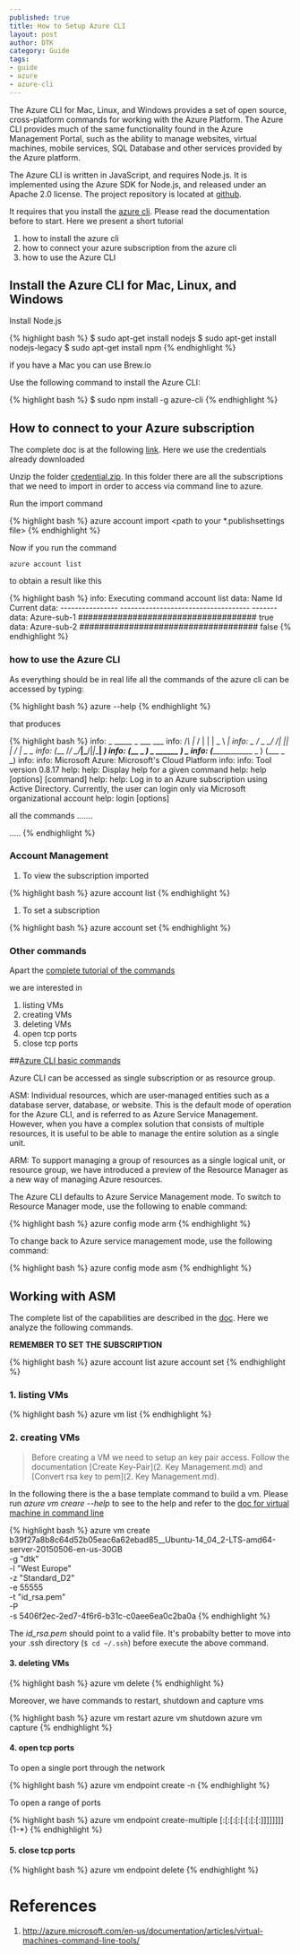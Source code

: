 ```yaml
---
published: true
title: How to Setup Azure CLI
layout: post
author: DTK
category: Guide
tags:
- guide
- azure
- azure-cli
---
```



The Azure CLI for Mac, Linux, and Windows provides a set of open source, cross-platform commands for working with the Azure Platform. The Azure CLI provides much of the same functionality found in the Azure Management Portal, such as the ability to manage websites, virtual machines, mobile services, SQL Database and other services provided by the Azure platform.

The Azure CLI is written in JavaScript, and requires Node.js. It is implemented using the Azure SDK for Node.js, and released under an Apache 2.0 license. The project repository is located at [github](https://github.com/WindowsAzure/azure-sdk-tools-xplat).

It requires that you install the [azure cli](http://azure.microsoft.com/en-us/documentation/articles/xplat-cli/). Please read the documentation before to start. Here we present a short tutorial

1.	how to install the azure cli
2.	how to connect your azure subscription from the azure cli
3.	how to use the Azure CLI

Install the Azure CLI for Mac, Linux, and Windows
-------------------------------------------------

Install Node.js

{% highlight bash %}
$ sudo apt-get install nodejs
$ sudo apt-get install nodejs-legacy
$ sudo apt-get install npm
{% endhighlight %}

if you have a Mac you can use Brew.io

Use the following command to install the Azure CLI:

{% highlight bash %}
$ sudo npm install -g azure-cli
{% endhighlight %}


## How to connect to your Azure subscription

The complete doc is at the following [link](http://azure.microsoft.com/en-us/documentation/articles/xplat-cli-connect/). Here we use the credentials already downloaded

Unzip the folder [credential.zip](./data/credential.zip). In this folder there are all the subscriptions that we need to import in order to access via command line to azure.

Run the import command

{% highlight bash %}
azure account import <path to your *.publishsettings file>
{% endhighlight %}

Now if you run the command

```
azure account list
```

to obtain a result like this

{% highlight bash %}
info:    Executing command account list
data:    Name              Id                                    Current
data:    ----------------  ------------------------------------  -------
data:    Azure-sub-1       ####################################  true
data:    Azure-sub-2       ####################################  false
{% endhighlight %}

### how to use the Azure CLI

As everything should be in real life all the commands of the azure cli can be accessed by typing:

{% highlight bash %}
azure --help
{% endhighlight %}

that produces

{% highlight bash %}
info:             _    _____   _ ___ ___
info:            /_\  |_  / | | | _ \ __|
info:      _ ___/ _ \__/ /| |_| |   / _|___ _ _
info:    (___  /_/ \_\/___|\___/|_|_\___| _____)
info:       (_______ _ _)         _ ______ _)_ _
info:              (______________ _ )   (___ _ _)
info:
info:    Microsoft Azure: Microsoft's Cloud Platform
info:
info:    Tool version 0.8.17
help:
help:    Display help for a given command
help:      help [options] [command]
help:
help:    Log in to an Azure subscription using Active Directory. Currently, the user can login only via Microsoft organizational account
help:      login [options]

all the commands
.......

.....
{% endhighlight %}

### Account Management

1.	To view the subscription imported

{% highlight bash %}
azure account list
{% endhighlight %}

1.	To set a subscription

{% highlight bash %}
azure account set <subscription long id>
{% endhighlight %}

### Other commands

Apart the [complete tutorial of the commands](http://azure.microsoft.com/en-us/documentation/articles/xplat-cli/)

we are interested in

1.	listing VMs
2.	creating VMs
3.	deleting VMs
4.	open tcp ports
5.	close tcp ports

##[Azure CLI basic commands](http://azure.microsoft.com/en-us/documentation/articles/xplat-cli/)

Azure CLI can be accessed as single subscription or as resource group.

ASM: Individual resources, which are user-managed entities such as a database server, database, or website. This is the default mode of operation for the Azure CLI, and is referred to as Azure Service Management. However, when you have a complex solution that consists of multiple resources, it is useful to be able to manage the entire solution as a single unit.

ARM: To support managing a group of resources as a single logical unit, or resource group, we have introduced a preview of the Resource Manager as a new way of managing Azure resources.

The Azure CLI defaults to Azure Service Management mode. To switch to Resource Manager mode, use the following to enable command:

{% highlight bash %}
azure config mode arm
{% endhighlight %}

To change back to Azure service management mode, use the following command:

{% highlight bash %}
azure config mode asm
{% endhighlight %}

## Working with ASM

The complete list of the capabilities are described in the [doc](http://azure.microsoft.com/en-us/documentation/articles/xplat-cli/). Here we analyze the following commands.

**REMEMBER TO SET THE SUBSCRIPTION**

{% highlight bash %}
azure account list
azure account set <name>
{% endhighlight %}

### 1. listing VMs

{% highlight bash %}
azure vm list
{% endhighlight %}

### 2. creating VMs

> Before creating a VM we need to setup an key pair access. Follow the documentation [Create Key-Pair](2. Key Management.md) and [Convert rsa key to pem](2. Key Management.md).

In the following there is the a base template command to build a vm. Please run *azure vm creare --help* to see to the help and refer to the [doc for virtual machine in command line](http://azure.microsoft.com/en-us/documentation/articles/virtual-machines-command-line-tools/)

{% highlight bash %}
azure vm create <vm name> b39f27a8b8c64d52b05eac6a62ebad85__Ubuntu-14_04_2-LTS-amd64-server-20150506-en-us-30GB \
-g "dtk" \
-l "West Europe" \
-z "Standard_D2" \
-e 55555 \
-t "id_rsa.pem" \
-P \
-s 5406f2ec-2ed7-4f6r6-b31c-c0aee6ea0c2ba0a
{% endhighlight %}

The *id_rsa.pem* should point to a valid file. It's probabilty better to move into your .ssh directory (`$ cd ~/.ssh`) before execute the above command.

#### 3. deleting VMs

{% highlight bash %}
azure vm delete <vm name>
{% endhighlight %}

Moreover, we have commands to restart, shutdown and capture vms

{% highlight bash %}
azure vm restart <vm-name>
azure vm shutdown <vm-name>
azure vm capture <vm-name> <image-name>
{% endhighlight %}

#### 4. open tcp ports

To open a single port through the network

{% highlight bash %}
azure vm endpoint create <vm-name> -n <Port Name> <External Port> <Internal Port>
{% endhighlight %}

To open a range of ports

{% highlight bash %}
azure vm endpoint create-multiple <vm-name> <lb-port>[:<vm-port>[:<protocol>[:<enable-direct-server-return>[:<lb-set-name>[:<probe-protocol>[:<probe-port>[:<probe-path>[:<internal-lb-name>]]]]]]]] {1-*}
{% endhighlight %}

#### 5. close tcp ports

{% highlight bash %}
azure vm endpoint delete <vm-name> <Port Name>
{% endhighlight %}


References
==========

1.	http://azure.microsoft.com/en-us/documentation/articles/virtual-machines-command-line-tools/
